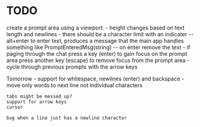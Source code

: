 # TODO

create a prompt area using a viewport. 
    - height changes based on text length and newlines
    - there should be a character limit with an indicater
    -- alt+enter to enter text, produces a message that the main app handles
        something like PromptEnteredMsg(string)
    -- on enter remove the text
    - if paging through the chat press a key (enter) to gain focus on the prompt area
      press another key (escape) to remove focus from the prompt area
    - cycle through previous prompts with the arrow keys

Tomorrow
    - support for whitespace, newlines (enter) and backspace
    - move only words to next line not individual characters

    tabs might be messed up?
    support for arrow keys
    cursor

    bug when a line just has a newline character
